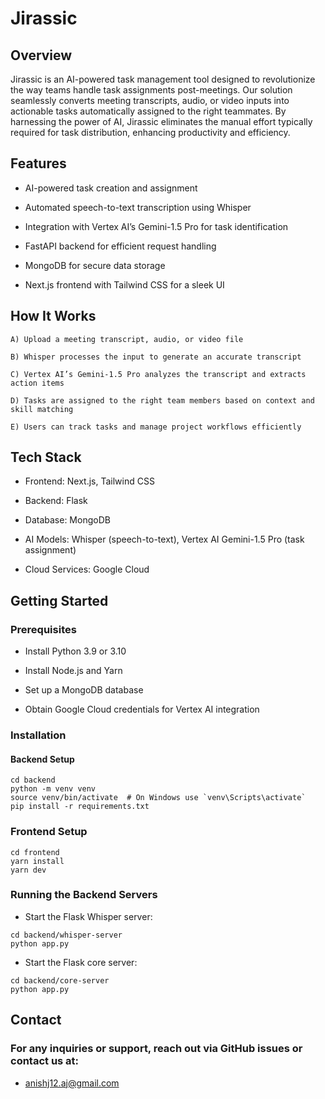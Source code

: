 
# Jirassic

## Overview
Jirassic is an AI-powered task management tool designed to revolutionize the way teams handle task assignments post-meetings. Our solution seamlessly converts meeting transcripts, audio, or video inputs into actionable tasks automatically assigned to the right teammates. By harnessing the power of AI, Jirassic eliminates the manual effort typically required for task distribution, enhancing productivity and efficiency.

## Features
- AI-powered task creation and assignment

- Automated speech-to-text transcription using Whisper

- Integration with Vertex AI’s Gemini-1.5 Pro for task identification

- FastAPI backend for efficient request handling

- MongoDB for secure data storage

- Next.js frontend with Tailwind CSS for a sleek UI

## How It Works
    A) Upload a meeting transcript, audio, or video file

    B) Whisper processes the input to generate an accurate transcript

    C) Vertex AI’s Gemini-1.5 Pro analyzes the transcript and extracts action items

    D) Tasks are assigned to the right team members based on context and skill matching

    E) Users can track tasks and manage project workflows efficiently


## Tech Stack
- Frontend: Next.js, Tailwind CSS

- Backend: Flask

- Database: MongoDB

- AI Models: Whisper (speech-to-text), Vertex AI Gemini-1.5 Pro (task assignment)

- Cloud Services: Google Cloud

## Getting Started
### Prerequisites
- Install Python 3.9 or 3.10

- Install Node.js and Yarn

- Set up a MongoDB database

- Obtain Google Cloud credentials for Vertex AI integration

### Installation
#### Backend Setup
```
cd backend
python -m venv venv
source venv/bin/activate  # On Windows use `venv\Scripts\activate`
pip install -r requirements.txt
```

### Frontend Setup
```
cd frontend
yarn install
yarn dev
```

### Running the Backend Servers
- Start the Flask Whisper server:
```
cd backend/whisper-server
python app.py
```

- Start the Flask core server:
```
cd backend/core-server
python app.py
```

## Contact
### For any inquiries or support, reach out via GitHub issues or contact us at:
- anishj12.aj@gmail.com
